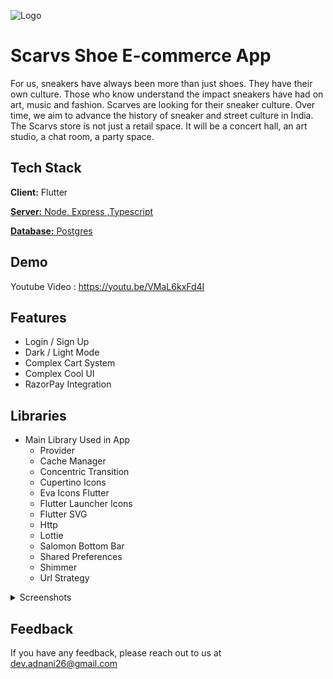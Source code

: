 
![Logo](https://raw.githubusercontent.com/Dev-Adnani/Scarvs-Flutter/main/assets/images/logo/logo.png)

# Scarvs Shoe E-commerce App

For us, sneakers have always been more than just shoes. They have  their own culture. Those who know understand the impact sneakers have had on art, music and fashion. Scarves are looking for their sneaker culture. Over time, we aim to advance the history of sneaker and street culture in India. The Scarvs store is not just a retail space. 
It will be a concert hall, an art studio, a chat room, a party space.

## Tech Stack

**Client:** Flutter

[**Server:** Node, Express ,Typescript](https://github.com/Dev-Adnani/Scarvs-Backend)

[**Database:** Postgres](https://github.com/Dev-Adnani/Scarvs-Backend)

## Demo

Youtube Video : https://youtu.be/VMaL6kxFd4I

## Features

- Login / Sign Up
- Dark / Light Mode
- Complex Cart System
- Complex Cool UI
- RazorPay Integration 

## Libraries

- Main Library Used in App 
    - Provider
    - Cache Manager
    - Concentric Transition
    - Cupertino Icons
    - Eva Icons Flutter
    - Flutter Launcher Icons
    - Flutter SVG
    - Http
    - Lottie
    - Salomon Bottom Bar
    - Shared Preferences
    - Shimmer
    - Url Strategy
    
<details>
  <summary>Screenshots </summary>

  <img align="left" src="https://imgur.com/oRpUzJI.png">
  <img align="left" src="https://imgur.com/6B2Vtol.png">
  <img align="left" src="https://imgur.com/MNtFqMH.png">
  <img align="left" src="https://imgur.com/jB8uB61.png">

</details>


## Feedback

If you have any feedback, please reach out to us at dev.adnani26@gmail.com

